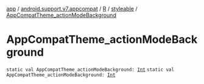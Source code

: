 [app](../../../index.md) / [android.support.v7.appcompat](../../index.md) / [R](../index.md) / [styleable](index.md) / [AppCompatTheme_actionModeBackground](.)

# AppCompatTheme_actionModeBackground

`static val AppCompatTheme_actionModeBackground: `[`Int`](https://kotlinlang.org/api/latest/jvm/stdlib/kotlin/-int/index.html)
`static val AppCompatTheme_actionModeBackground: `[`Int`](https://kotlinlang.org/api/latest/jvm/stdlib/kotlin/-int/index.html)
